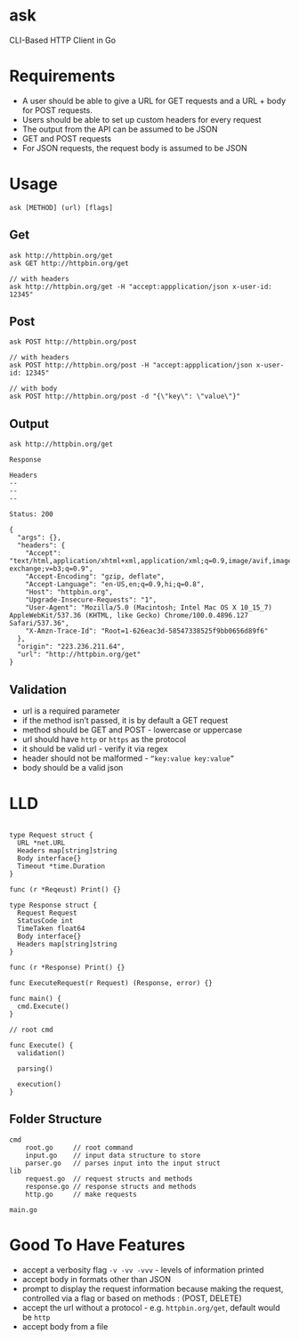 # ask
CLI-Based HTTP Client in Go

# Requirements

- A user should be able to give a URL for GET requests and a URL + body for POST requests.
- Users should be able to set up custom headers for every request
- The output from the API can be assumed to be JSON
- GET and POST requests
- For JSON requests, the request body is assumed to be JSON

# Usage

```
ask [METHOD] (url) [flags]
```
## Get

```
ask http://httpbin.org/get
ask GET http://httpbin.org/get

// with headers
ask http://httpbin.org/get -H "accept:appplication/json x-user-id: 12345"
```
## Post

```
ask POST http://httpbin.org/post

// with headers
ask POST http://httpbin.org/post -H "accept:appplication/json x-user-id: 12345"

// with body
ask POST http://httpbin.org/post -d "{\"key\": \"value\"}"
```
## Output

```
ask http://httpbin.org/get

Response

Headers
--
--
--

Status: 200

{
  "args": {}, 
  "headers": {
    "Accept": "text/html,application/xhtml+xml,application/xml;q=0.9,image/avif,image/webp,image/apng,*/*;q=0.8,application/signed-exchange;v=b3;q=0.9", 
    "Accept-Encoding": "gzip, deflate", 
    "Accept-Language": "en-US,en;q=0.9,hi;q=0.8", 
    "Host": "httpbin.org", 
    "Upgrade-Insecure-Requests": "1", 
    "User-Agent": "Mozilla/5.0 (Macintosh; Intel Mac OS X 10_15_7) AppleWebKit/537.36 (KHTML, like Gecko) Chrome/100.0.4896.127 Safari/537.36", 
    "X-Amzn-Trace-Id": "Root=1-626eac3d-58547338525f9bb0656d89f6"
  }, 
  "origin": "223.236.211.64", 
  "url": "http://httpbin.org/get"
}
```
## Validation

- url is a required parameter
- if the method isn’t passed, it is by default a GET request
- method should be GET and POST - lowercase or uppercase
- url should have `http` or `https` as the protocol
- it should be valid url - verify it via regex
- header should not be malformed - `“key:value key:value”`
- body should be a valid json

# LLD

```

type Request struct {
  URL *net.URL
  Headers map[string]string
  Body interface{}
  Timeout *time.Duration
}

func (r *Reqeust) Print() {}

type Response struct {
  Request Request
  StatusCode int
  TimeTaken float64
  Body interface{}
  Headers map[string]string
}

func (r *Response) Print() {}

func ExecuteRequest(r Request) (Response, error) {}

func main() {
  cmd.Execute()
}

// root cmd

func Execute() {
  validation()

  parsing()

  execution()
}
```

## Folder Structure
```
cmd
    root.go     // root command
    input.go    // input data structure to store
    parser.go   // parses input into the input struct
lib
    request.go  // request structs and methods
    response.go // response structs and methods
    http.go     // make requests

main.go
```

# Good To Have Features

- accept a verbosity flag `-v -vv -vvv` - levels of information printed
- accept body in formats other than JSON
- prompt to display the request information because making the request, controlled via a flag or based on methods : (POST, DELETE)
- accept the url without a protocol - e.g. `httpbin.org/get`, default would be `http`
- accept body from a file
